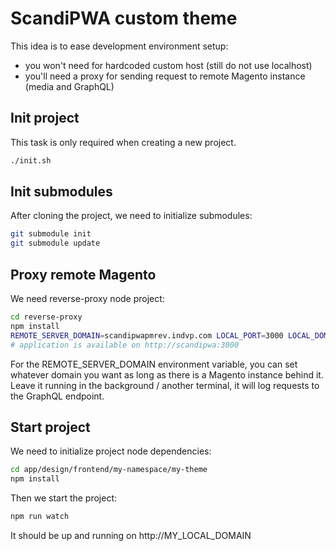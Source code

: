 # ScandiPWA custom theme

This idea is to ease development environment setup:

- you won't need for hardcoded custom host (still do not use localhost)
- you'll need a proxy for sending request to remote Magento instance (media and GraphQL)

## Init project

This task is only required when creating a new project.

```sh
./init.sh
```

## Init submodules

After cloning the project, we need to initialize submodules:

```sh
git submodule init
git submodule update
```

## Proxy remote Magento

We need reverse-proxy node project:

```sh
cd reverse-proxy
npm install
REMOTE_SERVER_DOMAIN=scandipwapmrev.indvp.com LOCAL_PORT=3000 LOCAL_DOMAIN=scandipwa node index.js
# application is available on http://scandipwa:3000
```

For the REMOTE_SERVER_DOMAIN environment variable, you can set whatever domain you want as long as there is a Magento instance behind it.
Leave it running in the background / another terminal, it will log requests to the GraphQL endpoint.

## Start project

We need to initialize project node dependencies:

```sh
cd app/design/frontend/my-namespace/my-theme
npm install
```

Then we start the project:

```sh
npm run watch
```

It should be up and running on http://MY_LOCAL_DOMAIN
